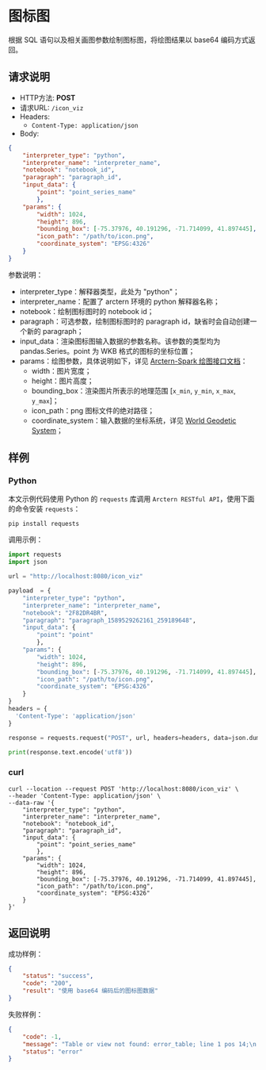 # 图标图

根据 SQL 语句以及相关画图参数绘制图标图，将绘图结果以 base64 编码方式返回。

## 请求说明

- HTTP方法: **POST**
- 请求URL: `/icon_viz`
- Headers:
    - `Content-Type: application/json`
- Body:
```json
{
    "interpreter_type": "python",
    "interpreter_name": "interpreter_name",
    "notebook": "notebook_id",
    "paragraph": "paragraph_id",
    "input_data": {
        "point": "point_series_name"
        },
    "params": {
        "width": 1024,
        "height": 896,
        "bounding_box": [-75.37976, 40.191296, -71.714099, 41.897445],
        "icon_path": "/path/to/icon.png",
        "coordinate_system": "EPSG:4326"
    }
}
```

参数说明：

- interpreter_type：解释器类型，此处为 "python"；
- interpreter_name：配置了 arctern 环境的 python 解释器名称；
- notebook：绘制图标图时的 notebook id；
- paragraph：可选参数，绘制图标图时的 paragraph id，缺省时会自动创建一个新的 paragraph；
- input_data：渲染图标图输入数据的参数名称。该参数的类型均为 pandas.Series。point 为 WKB 格式的图标的坐标位置；
- params：绘图参数，具体说明如下，详见 [Arctern-Spark 绘图接口文档](../../../spark/api/render/function/layer/iconviz.md)：
    - width：图片宽度；
    - height：图片高度；
    - bounding_box：渲染图片所表示的地理范围 [`x_min`, `y_min`, `x_max`, `y_max`]；
    - icon_path：png 图标文件的绝对路径；
    - coordinate_system：输入数据的坐标系统，详见 [World Geodetic System](https://en.wikipedia.org/wiki/World_Geodetic_System)；

## 样例

### Python

本文示例代码使用 Python 的 `requests` 库调用 `Arctern RESTful API`，使用下面的命令安装 `requests`：

```shell
pip install requests
```

调用示例：

```python
import requests
import json

url = "http://localhost:8080/icon_viz"

payload  = {
    "interpreter_type": "python",
    "interpreter_name": "interpreter_name",
    "notebook": "2F82DR4BR",
    "paragraph": "paragraph_1589529262161_259189648",
    "input_data": {
        "point": "point"
        },
    "params": {
        "width": 1024,
        "height": 896,
        "bounding_box": [-75.37976, 40.191296, -71.714099, 41.897445],
        "icon_path": "/path/to/icon.png",
        "coordinate_system": "EPSG:4326"
    }
}
headers = {
  'Content-Type': 'application/json'
}

response = requests.request("POST", url, headers=headers, data=json.dumps(payload))

print(response.text.encode('utf8'))
```

### curl

```shell
curl --location --request POST 'http://localhost:8080/icon_viz' \
--header 'Content-Type: application/json' \
--data-raw '{
    "interpreter_type": "python",
    "interpreter_name": "interpreter_name",
    "notebook": "notebook_id",
    "paragraph": "paragraph_id",
    "input_data": {
        "point": "point_series_name"
        },
    "params": {
        "width": 1024,
        "height": 896,
        "bounding_box": [-75.37976, 40.191296, -71.714099, 41.897445],
        "icon_path": "/path/to/icon.png",
        "coordinate_system": "EPSG:4326"
    }
}'
```

## 返回说明

成功样例：

```json
{
    "status": "success",
    "code": "200",
    "result": "使用 base64 编码后的图标图数据"
}
```

失败样例：

```json
{
    "code": -1,
    "message": "Table or view not found: error_table; line 1 pos 14;\n'Project [*]\n+- 'UnresolvedRelation [error_table]\n",
    "status": "error"
}
```


